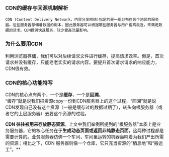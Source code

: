 ### CDN的缓存与回源机制解析    
`
CDN (Content Delivery Network，内容分发网络)指定的是一组分布在各个地区的服务器。这些服务器存储着数据的副本，因此服务器可以根据哪些服务器与用户距离最近，来满足数据的请求。CDN提供快速服务，较少受高流量影响。  
`

### 为什么要用CDN  
利用浏览器存储，我们可以对后续请求文件进行缓存，提高请求效率。但是，首次请求并没有缓存，只能老老实实的请求内容。要提升首次请求请求的响应能力，CDN很有效。  

### CDN的核心功能特写  
CDN的核心点有两个，一个是**缓存**，一个是**回溯**。  
“缓存”就是说我们把资源copy一份到CDN服务器上的这个过程，“回溯”就是说CDN发现自己没有这个资源（一般是缓存过的数据过期了），转头向根服务器（或者它的上层服务器）去要这个资源的过程。  

**CDN 往往被用来存放静态资源**。上文中我们举例所提到的“根服务器”本质上是业务服务器，它的核心任务在于**生成动态页面或返回非纯静态页面**，这两种过程都是需要计算的。业务服务器仿佛一个车间，车间里运转的机器轰鸣着为我们产出所需的资源；相比之下，CDN 服务器则像一个仓库，它只充当资源的“栖息地”和“搬运工”。**